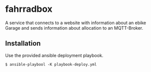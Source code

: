 # fahrradbox

A service that connects to a website with information about an ebike Garage and
sends information about allocation to an MQTT-Broker.

## Installation

Use the provided ansible deployment playbook.

    $ ansible-playbool -K playbook-deploy.yml

